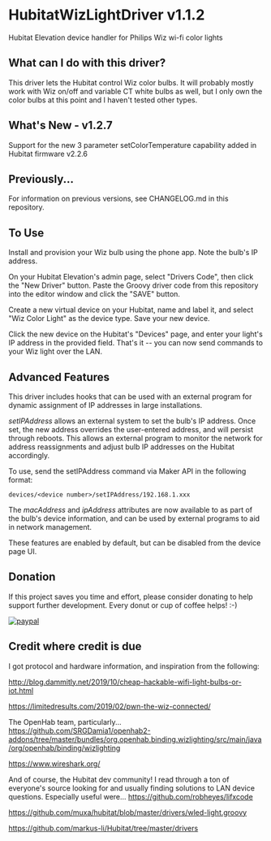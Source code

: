 # HubitatWizLightDriver v1.1.2
Hubitat Elevation device handler for Philips Wiz wi-fi color lights

## What can I do with this driver?
This driver lets the Hubitat control Wiz color bulbs.  It will probably
mostly work with Wiz on/off and variable CT white bulbs as well, but I only own
the color bulbs at this point and I haven't tested other types.

## What's New - v1.2.7
Support for the new 3 parameter setColorTemperature capability added
in Hubitat firmware v2.2.6

## Previously...
For information on previous versions, see CHANGELOG.md in this repository.

## To Use
Install and provision your Wiz bulb using the phone app.  Note the bulb's IP address.

On your Hubitat Elevation's admin page, select "Drivers Code", then click the
"New Driver" button.  Paste the Groovy driver code from this repository into 
the editor window and click the "SAVE" button.

Create a new virtual device on your Hubitat, name and label it, and select 
"Wiz Color Light" as the device type.  Save your new device.

Click the new device on the Hubitat's "Devices" page, and enter your light's
IP address in the provided field.  That's it -- you can now send commands to
your Wiz light over the LAN.   

## Advanced Features
This driver includes hooks that can be used with an external program for dynamic assignment
of IP addresses in large installations.

*setIPAddress* allows an external system to set the bulb's IP address.  Once set, the
new address overrides the user-entered address, and will persist through reboots.  This
allows an external program to monitor the network for address reassignments and adjust
bulb IP addresses on the Hubitat accordingly.

To use, send the setIPAddress command via Maker API in the following format:

```devices/<device number>/setIPAddress/192.168.1.xxx```

The *macAddress* and *ipAddress* attributes are now available to as part of the bulb's device information,
and can be used by external programs to aid in network management. 

These features are enabled by default, but can be disabled from the device page UI.

## Donation
If this project saves you time and effort, please consider donating to help support further development.  Every donut or cup of coffee helps!  :-)

[![paypal](https://www.paypalobjects.com/en_US/i/btn/btn_donateCC_LG.gif)](https://www.paypal.com/donate/?hosted_button_id=YM9DKUT5V34G8)

## Credit where credit is due
I got protocol and hardware information, and inspiration from the following:

http://blog.dammitly.net/2019/10/cheap-hackable-wifi-light-bulbs-or-iot.html

https://limitedresults.com/2019/02/pwn-the-wiz-connected/

The OpenHab team, particularly...
https://github.com/SRGDamia1/openhab2-addons/tree/master/bundles/org.openhab.binding.wizlighting/src/main/java/org/openhab/binding/wizlighting

https://www.wireshark.org/

And of course, the Hubitat dev community! I read through a ton of everyone's source looking for and
usually finding solutions to LAN device questions.  Especially useful were...
https://github.com/robheyes/lifxcode

https://github.com/muxa/hubitat/blob/master/drivers/wled-light.groovy

https://github.com/markus-li/Hubitat/tree/master/drivers


